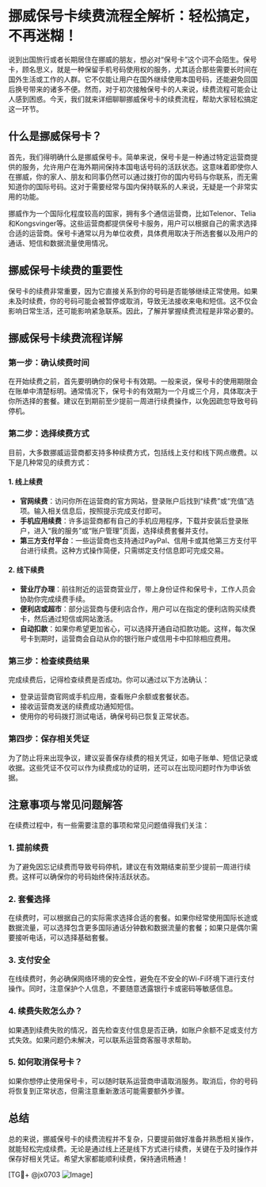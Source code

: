 # 挪威保号卡续费流程全解析：轻松搞定，不再迷糊！

说到出国旅行或者长期居住在挪威的朋友，想必对“保号卡”这个词不会陌生。保号卡，顾名思义，就是一种保留手机号码使用权的服务，尤其适合那些需要长时间在国外生活或工作的人群。它不仅能让用户在国外继续使用本国号码，还能避免回国后换号带来的诸多不便。然而，对于初次接触保号卡的人来说，续费流程可能会让人感到困惑。今天，我们就来详细聊聊挪威保号卡的续费流程，帮助大家轻松搞定这一环节。

## 什么是挪威保号卡？

首先，我们得明确什么是挪威保号卡。简单来说，保号卡是一种通过特定运营商提供的服务，允许用户在海外期间保持本国电话号码的活跃状态。这意味着即使你人在挪威，你的家人、朋友和同事仍然可以通过拨打你的国内号码与你联系，而无需知道你的国际号码。这对于需要经常与国内保持联系的人来说，无疑是一个非常实用的功能。

挪威作为一个国际化程度较高的国家，拥有多个通信运营商，比如Telenor、Telia和Kongsvinger等。这些运营商都提供保号卡服务，用户可以根据自己的需求选择合适的运营商。保号卡通常以月为单位收费，具体费用取决于所选套餐以及用户的通话、短信和数据流量使用情况。

## 挪威保号卡续费的重要性

保号卡的续费非常重要，因为它直接关系到你的号码是否能够继续正常使用。如果未及时续费，你的号码可能会被暂停或取消，导致无法接收来电和短信。这不仅会影响日常生活，还可能影响紧急联系。因此，了解并掌握续费流程是非常必要的。

## 挪威保号卡续费流程详解

### 第一步：确认续费时间

在开始续费之前，首先要明确你的保号卡有效期。一般来说，保号卡的使用期限会在账单中清楚标明。通常情况下，保号卡的有效期为一个月或三个月，具体取决于你所选择的套餐。建议在到期前至少提前一周进行续费操作，以免因疏忽导致号码停机。

### 第二步：选择续费方式

目前，大多数挪威运营商都支持多种续费方式，包括线上支付和线下网点缴费。以下是几种常见的续费方式：

#### 1. 线上续费

- **官网续费**：访问你所在运营商的官方网站，登录账户后找到“续费”或“充值”选项。输入相关信息后，按照提示完成支付即可。
- **手机应用续费**：许多运营商都有自己的手机应用程序，下载并安装后登录账户，进入“我的服务”或“账户管理”页面，选择续费套餐并支付。
- **第三方支付平台**：一些运营商也支持通过PayPal、信用卡或其他第三方支付平台进行续费。这种方式操作简便，只需绑定支付信息即可完成交易。

#### 2. 线下续费

- **营业厅办理**：前往附近的运营商营业厅，带上身份证件和保号卡，工作人员会协助你完成续费手续。
- **便利店或超市**：部分运营商与便利店合作，用户可以在指定的便利店购买续费卡，然后通过短信或网站激活。
- **自动扣款**：如果你希望更加省心，可以选择开通自动扣款功能。这样，每次保号卡到期时，运营商会自动从你的银行账户或信用卡中扣除相应费用。

### 第三步：检查续费结果

完成续费后，记得检查续费是否成功。你可以通过以下方法确认：

- 登录运营商官网或手机应用，查看账户余额或套餐状态。
- 接收运营商发送的续费成功通知短信。
- 使用你的号码拨打测试电话，确保号码已恢复正常状态。

### 第四步：保存相关凭证

为了防止将来出现争议，建议妥善保存续费的相关凭证，如电子账单、短信记录或收据。这些凭证不仅可以作为续费成功的证明，还可以在出现问题时作为申诉依据。

## 注意事项与常见问题解答

在续费过程中，有一些需要注意的事项和常见问题值得我们关注：

### 1. 提前续费

为了避免因忘记续费而导致号码停机，建议在有效期结束前至少提前一周进行续费。这样可以确保你的号码始终保持活跃状态。

### 2. 套餐选择

在续费时，可以根据自己的实际需求选择合适的套餐。如果你经常使用国际长途或数据流量，可以选择包含更多国际通话分钟数和数据流量的套餐；如果只是偶尔需要接听电话，可以选择基础套餐。

### 3. 支付安全

在线续费时，务必确保网络环境的安全性，避免在不安全的Wi-Fi环境下进行支付操作。同时，注意保护个人信息，不要随意透露银行卡或密码等敏感信息。

### 4. 续费失败怎么办？

如果遇到续费失败的情况，首先检查支付信息是否正确，如账户余额不足或支付方式失效。如果问题仍未解决，可以联系运营商客服寻求帮助。

### 5. 如何取消保号卡？

如果你想停止使用保号卡，可以随时联系运营商申请取消服务。取消后，你的号码将恢复到正常状态，但需注意重新激活可能需要额外步骤。

## 总结

总的来说，挪威保号卡的续费流程并不复杂，只要提前做好准备并熟悉相关操作，就能轻松完成续费。无论是通过线上还是线下方式进行续费，关键在于及时操作并保存好相关凭证。希望大家都能顺利续费，保持通讯畅通！

[TG💪+ @jx0703 ![Image](https://github.com/user-attachments/assets/dbca1d08-cadb-493c-b0ec-ad6f7a83f270)]
